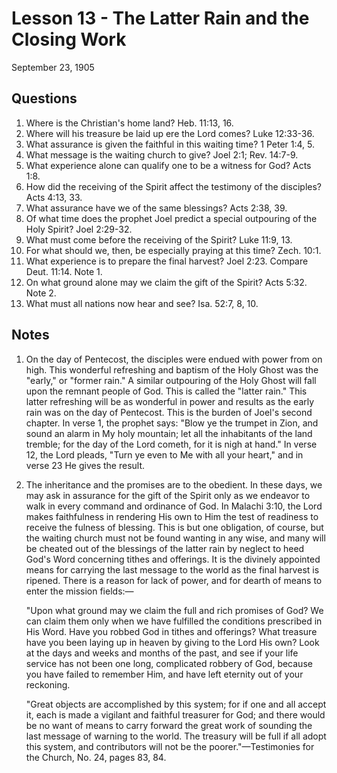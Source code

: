 # Lesson 13 - The Latter Rain and the Closing Work

September 23, 1905

## Questions

1. Where is the Christian's home land? Heb. 11:13, 16.
2. Where will his treasure be laid up ere the Lord comes? Luke 12:33-36.
3. What assurance is given the faithful in this waiting time? 1 Peter 1:4, 5.
4. What message is the waiting church to give? Joel 2:1; Rev. 14:7-9.
5. What experience alone can qualify one to be a witness for God? Acts 1:8.
6. How did the receiving of the Spirit affect the testimony of the disciples? Acts 4:13, 33.
7. What assurance have we of the same blessings? Acts 2:38, 39.
8. Of what time does the prophet Joel predict a special outpouring of the Holy Spirit? Joel 2:29-32.
9. What must come before the receiving of the Spirit? Luke 11:9, 13.
10. For what should we, then, be especially praying at this time? Zech. 10:1.
11. What experience is to prepare the final harvest? Joel 2:23. Compare Deut. 11:14. Note 1.
12. On what ground alone may we claim the gift of the Spirit? Acts 5:32. Note 2.
13. What must all nations now hear and see? Isa. 52:7, 8, 10.

## Notes

1. On the day of Pentecost, the disciples were endued with power from on high. This wonderful refreshing and baptism of the Holy Ghost was the "early," or "former rain." A similar outpouring of the Holy Ghost will fall upon the remnant people of God. This is called the "latter rain." This latter refreshing will be as wonderful in power and results as the early rain was on the day of Pentecost. This is the burden of Joel's second chapter. In verse 1, the prophet says: "Blow ye the trumpet in Zion, and sound an alarm in My holy mountain; let all the inhabitants of the land tremble; for the day of the Lord cometh, for it is nigh at hand." In verse 12, the Lord pleads, "Turn ye even to Me with all your heart," and in verse 23 He gives the result.

2. The inheritance and the promises are to the obedient. In these days, we may ask in assurance for the gift of the Spirit only as we endeavor to walk in every command and ordinance of God. In Malachi 3:10, the Lord makes faithfulness in rendering His own to Him the test of readiness to receive the fulness of blessing. This is but one obligation, of course, but the waiting church must not be found wanting in any wise, and many will be cheated out of the blessings of the latter rain by neglect to heed God's Word concerning tithes and offerings. It is the divinely appointed means for carrying the last message to the world as the final harvest is ripened. There is a reason for lack of power, and for dearth of means to enter the mission fields:—

   "Upon what ground may we claim the full and rich promises of God? We can claim them only when we have fulfilled the conditions prescribed in His Word. Have you robbed God in tithes and offerings? What treasure have you been laying up in heaven by giving to the Lord His own? Look at the days and weeks and months of the past, and see if your life service has not been one long, complicated robbery of God, because you have failed to remember Him, and have left eternity out of your reckoning.

   "Great objects are accomplished by this system; for if one and all accept it, each is made a vigilant and faithful treasurer for God; and there would be no want of means to carry forward the great work of sounding the last message of warning to the world. The treasury will be full if all adopt this system, and contributors will not be the poorer."—Testimonies for the Church, No. 24, pages 83, 84.